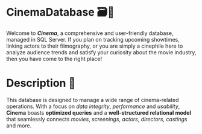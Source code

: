 # CinemaDatabase 🗃🎥

Welcome to ***Cinema***, a comprehensive and user-friendly database, managed in SQL Server. If you plan on tracking upcoming showtimes, linking actors to their filmography, or you are simply a cinephile here to analyze audience trends and satisfy your curiosity about the movie industry, then you have come to the right place!

# Description 📖

This database is designed to manage a wide range of cinema-related operations. With a focus on *data integrity*, *performance* and *usability*, **Cinema** boasts **optimized queries** and a **well-structured relational model** that seamlessly connects *movies*, *screenings*, *actors*, *directors*, *castings* and more.

